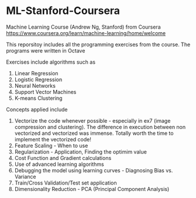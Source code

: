 # ML-Stanford-Coursera
Machine Learning Course (Andrew Ng, Stanford) from Coursera 
https://www.coursera.org/learn/machine-learning/home/welcome

This reporsitoy includes all the programming exercises from the course.
The programs were written in Octave

Exercises include algorithms such as
1. Linear Regression
2. Logistic Regression
3. Neural Networks
4. Support Vector Machines
5. K-means Clustering

Concepts applied include
1. Vectorize the code whenever possible - especially in ex7 (image compression and clustering). The difference in execution between non vectorized and vectorized was immense. Totally worth the time to implement the vectorized code! 
2. Feature Scaling - When to use
3. Regularization - Application, Finding the optimim value
4. Cost Function and Gradient calculations
5. Use of advanced learning algorithms
6. Debugging the model using learning curves - Diagnosing Bias vs. Variance
7. Train/Cross Validation/Test set application
8. Dimensionality Reduction - PCA (Principal Component Analysis)

